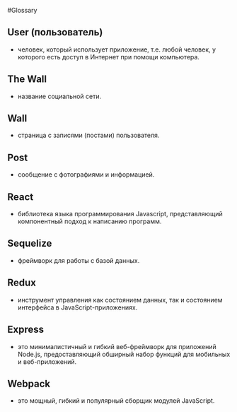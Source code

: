 #Glossary

## User (пользователь)
- человек, который использует приложение, т.е. любой человек, у которого есть доступ в Интернет при помощи компьютера.

## The Wall
- название социальной сети.

## Wall
-  страница с записями (постами) пользователя.

## Post
- сообщение с фотографиями и информацией.

## React 
- библиотека языка программирования Javascript, представляющий компонентный подход к написанию программ.

## Sequelize 
- фреймворк для работы с базой данных.

## Redux 
- инструмент управления как состоянием данных, так и состоянием интерфейса в JavaScript-приложениях.

## Express 
- это минималистичный и гибкий веб-фреймворк для приложений Node.js, предоставляющий обширный набор функций для мобильных и веб-приложений.

## Webpack
- это мощный, гибкий и популярный сборщик модулей JavaScript.
